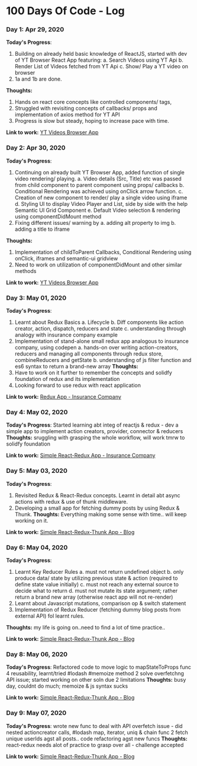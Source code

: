 # 100 Days Of Code - Log

### Day 1: Apr 29, 2020 

**Today's Progress**: 
1. Building on already held basic knowledge of ReactJS, started with dev of YT Browser React App featuring:
	a. Search Videos using YT Api
	b. Render List of Videos fetched from YT Api
	c. Show/ Play a YT video on browser
2.	1a and 1b are done.

**Thoughts:**
1. Hands on react core concepts like controlled components/ tags, 
2. Struggled with revisiting concepts of callbacks/ props and implementation of axios method for YT API
3. Progress is slow but steady, hoping to increase pace with time. 

**Link to work:** [YT Videos Browser App](https://github.com/pseudogeek7/reactive-tuts/tree/master/videos)


### Day 2: Apr 30, 2020 

**Today's Progress**: 
1. Continuing on already built YT Browser App, added function of single video rendering/ playing.
	a.	Video details (Src, Title) etc was passed from child component to parent component using props/ callbacks
	b.	Conditional Rendering was achieved using onClick arrow function.
	c.	Creation of new component to render/ play a single video using iframe
	d.	Styling UI to display Video Player and List, side by side with the help Semantic UI Grid Component
	e.	Default Video selection & rendering using componentDidMount method
2.	Fixing different issues/ warning by
	a.	adding alt property to img
	b.	adding a title to iframe


**Thoughts:**
1. Implementation of childToParent Callbacks, Conditional Rendering using onClick, iframes and semantic-ui gridview
2. Need to work on utilization of componentDidMount and other similar methods

**Link to work:** [YT Videos Browser App](https://github.com/pseudogeek7/reactive-tuts/tree/master/videos)


### Day 3: May 01, 2020 

**Today's Progress**: 
1. Learnt about Redux Basics
	a.	Lifecycle
	b.	Diff components like action creator, action, dispatch, reducers and state
	c.	understanding through analogy with insurance company example
2.	Implementation of stand-alone small redux app analogous to insurance company, using codepen
	a. hands-on over writing action-creators, reducers and managing all components through redux store,
		combineReducers and getState
	b. understanding of js filter function and es6 syntax to return a brand-new array
**Thoughts:**
1. Have to work on it further to remember the concepts and solidfy foundation of redux and its implementation
2. Looking forward to use redux with react application

**Link to work:** [Redux App - Insurance Company](https://codepen.io/pseudgeek7/pen/dyYVeLN)

### Day 4: May 02, 2020 

**Today's Progress**: 
Started learning abt integ of reactjs & redux - dev a simple app to implement action creators, provider, connector & reducers
**Thoughts:**
sruggling with grasping the whole workflow, will work tmrw to solidfy foundation

**Link to work:** [Simple React-Redux App - Insurance Company](https://github.com/pseudogeek7/reactive-tuts/tree/master/songs)

### Day 5: May 03, 2020 

**Today's Progress**: 
1. Revisited Redux & React-Redux concepts. Learnt in detail abt async actions with redux & use of thunk middleware. 
2.	Developing a small app for fetching dummy posts by using Redux & Thunk. 
**Thoughts:**
Everything making some sense with time.. will keep working on it.

**Link to work:** [Simple React-Redux-Thunk App - Blog](https://github.com/pseudogeek7/reactive-tuts/tree/master/blog)

### Day 6: May 04, 2020 

**Today's Progress**: 
1.	Learnt Key Reducer Rules
	a.	must not return undefined object
	b.	only produce data/ state by utilizing previous state & action (required to define state value initially)
	c.	must not reach any external source to decide what to return
	d.	must not mutate its state argument; rather return a brand new array (otherwise react app will not re-render)
2.	Learnt about Javascript mutations, comparison op & switch statement
3.	Implementation of Redux Reducer (fetching dummy blog posts from external API) fol learnt rules.

**Thoughts:**
my life is going on..need to find a lot of time practice..

**Link to work:** [Simple React-Redux-Thunk App - Blog](https://github.com/pseudogeek7/reactive-tuts/tree/master/blog)


### Day 8: May 06, 2020 

**Today's Progress**: 
Refactored code to move logic to mapStateToProps func 4 reusability, learnt/tried #lodash #memoize method 2 solve overfetchng API issue; started working on other soln due 2 limitations
**Thoughts:**
busy day, couldnt do much; memoize & js syntax sucks

**Link to work:** [Simple React-Redux-Thunk App - Blog](https://github.com/pseudogeek7/reactive-tuts/tree/master/blog)


### Day 9: May 07, 2020 

**Today's Progress**: 
wrote new func to deal with API overfetch issue - did nested actioncreator calls, #lodash map, iterator, uniq & chain func 2 fetch unique userIds agst all posts.. code refactoring agst new funcs
**Thoughts:**
react-redux needs alot of practice to grasp over all - challenge accepted

**Link to work:** [Simple React-Redux-Thunk App - Blog](https://github.com/pseudogeek7/reactive-tuts/tree/master/blog)